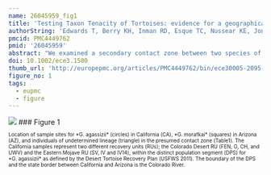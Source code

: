 ```yaml
---
name: 26045959_fig1
title: 'Testing Taxon Tenacity of Tortoises: evidence for a geographical selection gradient at a secondary contact zone.'
authorString: 'Edwards T, Berry KH, Inman RD, Esque TC, Nussear KE, Jones CA, Culver M.'
pmcid: PMC4449762
pmid: '26045959'
abstract: "We examined a secondary contact zone between two species of desert tortoise, Gopherus agassizii and G.\_morafkai. The taxa were isolated from a common ancestor during the formation of the Colorado River (4-8\_mya) and are a classic example of allopatric speciation. However, an anomalous population of G.\_agassizii comes into secondary contact with G.\_morafkai east of the Colorado River in the Black Mountains of Arizona and provides an opportunity to examine reinforcement of species' boundaries under natural conditions. We sampled 234 tortoises representing G.\_agassizii in California (n\_-\_103), G.\_morafkai in Arizona (n\_-\_78), and 53 individuals of undetermined assignment in the contact zone including and surrounding the Black Mountains. We genotyped individuals for 25 STR loci and determined maternal lineage using mtDNA sequence data. We performed multilocus genetic clustering analyses and used multiple statistical methods to detect levels of hybridization. We tested hypotheses about habitat use between G.\_agassizii and G.\_morafkai in the region where they co-occur using habitat suitability models. Gopherus agassizii and G.\_morafkai maintain independent taxonomic identities likely due to ecological niche partitioning, and the maintenance of the hybrid zone is best described by a geographical selection gradient model."
doi: 10.1002/ece3.1500
thumb_url: 'http://europepmc.org/articles/PMC4449762/bin/ece30005-2095-f1.gif'
figure_no: 1
tags:
  - eupmc
  - figure
---
```

<img src='http://europepmc.org/articles/PMC4449762/bin/ece30005-2095-f1.jpg' style='max-height: 300px'>
### Figure 1
<p style='font-size: 10px;'>Location of sample sites for *G.&nbsp;agassizii* (circles) in California (CA), *G.&nbsp;morafkai* (squares) in Arizona (AZ), and individuals of undetermined lineage (triangle) in the presumed contact zone (Table<xref ref-type="table" rid="tbl1">1</xref>). The California samples represent two different recovery units (RUs); the Colorado Desert RU (FEN, G, CH, and UWV) and the Eastern Mojave RU (SV, IV and IV14), within the distinct population segment (DPS) for *G.&nbsp;agassizii* as defined by the Desert Tortoise Recovery Plan (USFWS <xref rid="b110" ref-type="bibr">2011</xref>). The boundary of the DPS and the state border between California and Arizona is the Colorado River.</p>